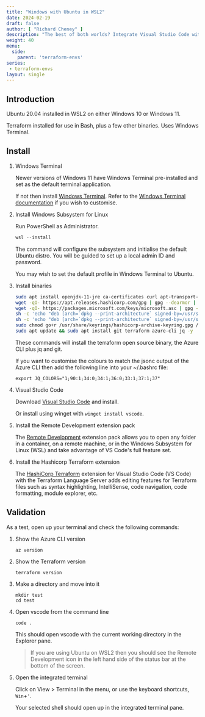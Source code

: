 ```yaml
---
title: "Windows with Ubuntu in WSL2"
date: 2024-02-19
draft: false
author: [ "Richard Cheney" ]
description: "The best of both worlds? Integrate Visual Studio Code with terraform etc. installed within Ubuntu"
weight: 40
menu:
  side:
    parent: 'terraform-envs'
series:
 - terraform-envs
layout: single
---
```


## Introduction

Ubuntu 20.04 installed in WSL2 on either Windows 10 or Windows 11.

Terraform installed for use in Bash, plus a few other binaries. Uses Windows Terminal.

## Install

1. Windows Terminal

    Newer versions of Windows 11 have Windows Terminal pre-installed and set as the default terminal application.

    If not then install [Windows Terminal](https://aka.ms/terminal). Refer to the [Windows Terminal documentation](https://aka/ms/terminaldocs) if you wish to customise.

1. Install Windows Subsystem for Linux

    Run PowerShell as Administrator.

    ```powershell
    wsl --install
    ```

    The command will configure the subsystem and initialise the default Ubuntu distro. You will be guided to set up a local admin ID and password.

    You may wish to set the default profile in Windows Terminal to Ubuntu.

1. Install binaries

    ```bash
    sudo apt install openjdk-11-jre ca-certificates curl apt-transport-https lsb-release gnupg gpg wget -y
    wget -qO- https://apt.releases.hashicorp.com/gpg | gpg --dearmor | sudo tee /usr/share/keyrings/hashicorp-archive-keyring.gpg > /dev/null
    wget -qO- https://packages.microsoft.com/keys/microsoft.asc | gpg --dearmor | sudo tee /usr/share/keyrings/microsoft.gpg > /dev/null
    sh -c 'echo "deb [arch=`dpkg --print-architecture` signed-by=/usr/share/keyrings/hashicorp-archive-keyring.gpg] https://apt.releases.hashicorp.com `lsb_release -cs` main" | sudo tee /etc/apt/sources.list.d/hashicorp.list'
    sh -c 'echo "deb [arch=`dpkg --print-architecture` signed-by=/usr/share/keyrings/microsoft.gpg] https://packages.microsoft.com/repos/azure-cli/ `lsb_release -cs` main" | sudo tee /etc/apt/sources.list.d/azure-cli.list'
    sudo chmod go+r /usr/share/keyrings/hashicorp-archive-keyring.gpg /usr/share/keyrings/microsoft.gpg
    sudo apt update && sudo apt install git terraform azure-cli jq -y
    ```

    These commands will install the terraform open source binary, the Azure CLI plus jq and git.

    If you want to customise the colours to match the jsonc output of the Azure CLI then add the following line into your ~/.bashrc file:

    ```text
    export JQ_COLORS="1;90:1;34:0;34:1;36:0;33:1;37:1;37"
    ```

1. Visual Studio Code

    Download [Visual Studio Code](https://code.visualstudio.com/download) and install.

    Or install using winget with `winget install vscode`.

1. Install the Remote Development extension pack

    The [Remote Development](https://marketplace.visualstudio.com/items?itemName=ms-vscode-remote.vscode-remote-extensionpack) extension pack allows you to open any folder in a container, on a remote machine, or in the Windows Subsystem for Linux (WSL) and take advantage of VS Code's full feature set.

1. Install the Hashicorp Terraform extension

    The [HashiCorp Terraform](https://marketplace.visualstudio.com/items?itemName=HashiCorp.terraform) extension for Visual Studio Code (VS Code) with the Terraform Language Server adds editing features for Terraform files such as syntax highlighting, IntelliSense, code navigation, code formatting, module explorer, etc.

## Validation

As a test, open up your terminal and check the following commands:

1. Show the Azure CLI version

    ```shell
    az version
    ```

1. Show the Terraform version

    ```shell
    terraform version
    ```

1. Make a directory and move into it

    ```shell
    mkdir test
    cd test
    ```

1. Open vscode from the command line

    ```shell
    code .
    ```

    This should open vscode with the current working directory in the Explorer pane.

    > If you are using Ubuntu on WSL2 then you should see the Remote Development icon in the left hand side of the status bar at the bottom of the screen.

1. Open the integrated terminal

    Click on View > Terminal in the menu, or use the keyboard shortcuts, `Win`+`'`.

    Your selected shell should open up in the integrated terminal pane.
